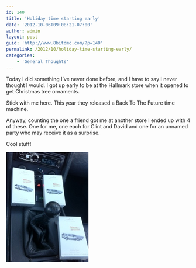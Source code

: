 ```yaml
---
id: 140
title: 'Holiday time starting early'
date: '2012-10-06T09:08:21-07:00'
author: admin
layout: post
guid: 'http://www.8bitdmc.com/?p=140'
permalink: /2012/10/holiday-time-starting-early/
categories:
    - 'General Thoughts'
---
```


Today I did something I’ve never done before, and I have to say I never thought I would. I got up early to be at the Hallmark store when it opened to get Christmas tree ornaments.

Stick with me here. This year they released a Back To The Future time machine.

Anyway, counting the one a friend got me at another store I ended up with 4 of these. One for me, one each for Clint and David and one for an unnamed party who may receive it as a surprise.

Cool stuff!

[![20121006-090747.jpg](/assets/images/2012/10/20121006-090747.jpg)](/8bitdmc/assets/images/2012/10/20121006-090747.jpg)